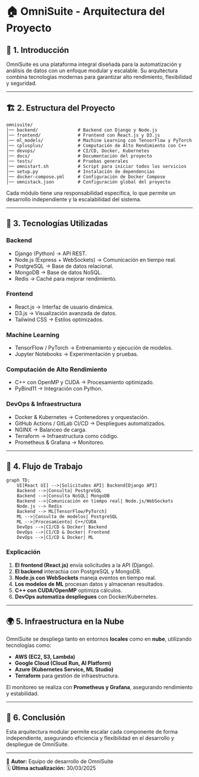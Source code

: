 # 🏠 OmniSuite - Arquitectura del Proyecto

## 📌 1. Introducción
OmniSuite es una plataforma integral diseñada para la automatización y análisis de datos con un enfoque modular y escalable. Su arquitectura combina tecnologías modernas para garantizar alto rendimiento, flexibilidad y seguridad.

---

## 🏗️ 2. Estructura del Proyecto
```plaintext
omnisuite/
│── backend/               # Backend con Django y Node.js
│── frontend/              # Frontend con React.js y D3.js
│── ml_models/             # Machine Learning con TensorFlow y PyTorch
│── cplusplus/             # Computación de Alto Rendimiento con C++
│── devops/                # CI/CD, Docker, Kubernetes
│── docs/                  # Documentación del proyecto
│── tests/                 # Pruebas generales
│── omnistart.sh           # Script para iniciar todos los servicios
│── setup.py               # Instalación de dependencias
│── docker-compose.yml     # Configuración de Docker Compose
│── omnistack.json         # Configuración global del proyecto
```

Cada módulo tiene una responsabilidad específica, lo que permite un desarrollo independiente y la escalabilidad del sistema.

---

## 🔹 3. Tecnologías Utilizadas

### **Backend**
- Django (Python) → API REST.
- Node.js (Express + WebSockets) → Comunicación en tiempo real.
- PostgreSQL → Base de datos relacional.
- MongoDB → Base de datos NoSQL.
- Redis → Caché para mejorar rendimiento.

### **Frontend**
- React.js → Interfaz de usuario dinámica.
- D3.js → Visualización avanzada de datos.
- Tailwind CSS → Estilos optimizados.

### **Machine Learning**
- TensorFlow / PyTorch → Entrenamiento y ejecución de modelos.
- Jupyter Notebooks → Experimentación y pruebas.

### **Computación de Alto Rendimiento**
- C++ con OpenMP y CUDA → Procesamiento optimizado.
- PyBind11 → Integración con Python.

### **DevOps & Infraestructura**
- Docker & Kubernetes → Contenedores y orquestación.
- GitHub Actions / GitLab CI/CD → Despliegues automatizados.
- NGINX → Balanceo de carga.
- Terraform → Infraestructura como código.
- Prometheus & Grafana → Monitoreo.

---

## 📌 4. Flujo de Trabajo

```mermaid
graph TD;
    UI[React UI] -->|Solicitudes API| Backend[Django API]
    Backend -->|Consulta| PostgreSQL
    Backend -->|Consulta NoSQL| MongoDB
    Backend -->|Comunicación en tiempo real| Node.js/WebSockets
    Node.js --> Redis
    Backend --> ML[TensorFlow/PyTorch]
    ML -->|Consulta de modelos| PostgreSQL
    ML -->|Procesamiento| C++/CUDA
    DevOps -->|CI/CD & Docker| Backend
    DevOps -->|CI/CD & Docker| Frontend
    DevOps -->|CI/CD & Docker| ML
```

### **Explicación**
1. **El frontend (React.js)** envía solicitudes a la API (Django).  
2. **El backend** interactúa con PostgreSQL y MongoDB.  
3. **Node.js con WebSockets** maneja eventos en tiempo real.  
4. **Los modelos de ML** procesan datos y almacenan resultados.  
5. **C++ con CUDA/OpenMP** optimiza cálculos.  
6. **DevOps automatiza despliegues** con Docker/Kubernetes.  

---

## 🌍 5. Infraestructura en la Nube
OmniSuite se despliega tanto en entornos **locales** como en **nube**, utilizando tecnologías como:
- **AWS (EC2, S3, Lambda)**
- **Google Cloud (Cloud Run, AI Platform)**
- **Azure (Kubernetes Service, ML Studio)**
- **Terraform** para gestión de infraestructura.

El monitoreo se realiza con **Prometheus y Grafana**, asegurando rendimiento y estabilidad.

---

## 📌 6. Conclusión
Esta arquitectura modular permite escalar cada componente de forma independiente, asegurando eficiencia y flexibilidad en el desarrollo y despliegue de OmniSuite.

---

📄 **Autor:** Equipo de desarrollo de OmniSuite  
🗓 **Última actualización:** 30/03/2025
